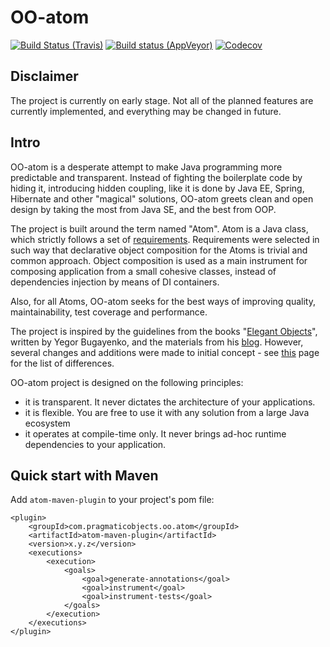 # OO-atom

[![Build Status (Travis)](https://img.shields.io/travis/pragmatic-objects/oo-atom/master.svg)](https://travis-ci.org/pragmatic-objects/oo-atom)
[![Build status (AppVeyor)](https://ci.appveyor.com/api/projects/status/sumvi0c7teo9oq94?svg=true)](https://ci.appveyor.com/project/skapral/oo-atom)
[![Codecov](https://codecov.io/gh/pragmatic-objects/oo-atom/branch/master/graph/badge.svg)](https://codecov.io/gh/pragmatic-objects/oo-atom)

## Disclaimer

The project is currently on early stage. Not all of the planned features are currently implemented, and everything
may be changed in future.

## Intro

OO-atom is a desperate attempt to make Java programming more predictable and transparent.
Instead of fighting the boilerplate code by hiding it, introducing hidden coupling, like it is done by Java EE, Spring, 
Hibernate and other "magical" solutions, OO-atom greets clean and open design by taking the most from Java SE, and the
best from OOP.

The project is built around the term named "Atom". Atom is a Java class, which strictly follows a set 
of [requirements](docs/ATOM_SPECIFICATION.md). Requirements were selected in such way that declarative object composition 
for the Atoms is trivial and common approach. Object composition is used as a main instrument for composing application
from a small cohesive classes, instead of dependencies injection by means of DI containers.

Also, for all Atoms, OO-atom seeks for the best ways of improving quality, maintainability, test coverage 
and performance.

The project is inspired by the guidelines from the books "[Elegant Objects](http://www.yegor256.com/elegant-objects.html)",
written by Yegor Bugayenko, and the materials from his [blog](http://www.yegor256.com/tag/oop.html).
However, several changes and additions were made to initial concept - see [this](docs/ATOMS_VS_EO.md) page for the 
list of differences.

OO-atom project is designed on the following principles:
- it is transparent. It never dictates the architecture of your applications.
- it is flexible. You are free to use it with any solution from a large Java ecosystem
- it operates at compile-time only. It never brings ad-hoc runtime dependencies to your application.

## Quick start with Maven

Add `atom-maven-plugin` to your project's pom file:

```
<plugin>
    <groupId>com.pragmaticobjects.oo.atom</groupId>
    <artifactId>atom-maven-plugin</artifactId>
    <version>x.y.z</version>
    <executions>
        <execution>
            <goals>
                <goal>generate-annotations</goal>
                <goal>instrument</goal>
                <goal>instrument-tests</goal>
            </goals>
        </execution>
    </executions>
</plugin>
```
